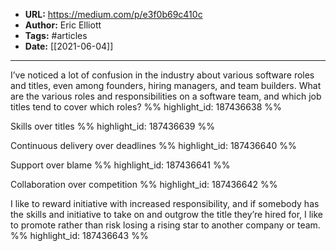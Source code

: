 - **URL:** https://medium.com/p/e3f0b69c410c
- **Author:** Eric Elliott
- **Tags:** #articles
- **Date:** [[2021-06-04]]
---

I’ve noticed a lot of confusion in the industry about various software roles and titles, even among founders, hiring managers, and team builders. What are the various roles and responsibilities on a software team, and which job titles tend to cover which roles? %% highlight_id: 187436638 %%


Skills over titles %% highlight_id: 187436639 %%


Continuous delivery over deadlines %% highlight_id: 187436640 %%


Support over blame %% highlight_id: 187436641 %%


Collaboration over competition %% highlight_id: 187436642 %%


I like to reward initiative with increased responsibility, and if somebody has the skills and initiative to take on and outgrow the title they’re hired for, I like to promote rather than risk losing a rising star to another company or team. %% highlight_id: 187436643 %%

